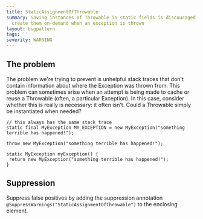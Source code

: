 ```yaml
---
title: StaticAssignmentOfThrowable
summary: Saving instances of Throwable in static fields is discouraged, prefer to
  create them on-demand when an exception is thrown
layout: bugpattern
tags: ''
severity: WARNING
---
```


<!--
*** AUTO-GENERATED, DO NOT MODIFY ***
To make changes, edit the @BugPattern annotation or the explanation in docs/bugpattern.
-->


## The problem
The problem we're trying to prevent is unhelpful stack traces that don't contain
information about where the Exception was thrown from. This problem can
sometimes arise when an attempt is being made to cache or reuse a Throwable
(often, a particular Exception). In this case, consider whether this is really
is necessary: it often isn't. Could a Throwable simply be instantiated when
needed?

``` {.bad}
// this always has the same stack trace
static final MyException MY_EXCEPTION = new MyException("something terrible has happened!");
```

``` {.good}
throw new MyException("something terrible has happened!");
```

``` {.good}
static MyException myException() {
 return new MyException("something terrible has happened!");
}
```

## Suppression
Suppress false positives by adding the suppression annotation `@SuppressWarnings("StaticAssignmentOfThrowable")` to the enclosing element.

